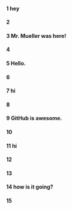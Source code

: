 #### 1 hey
#### 2
#### 3 Mr. Mueller was here!
#### 4
#### 5 Hello.
#### 6
#### 7 hi
#### 8
#### 9 GitHub is awesome.
#### 10
#### 11 hi
#### 12
#### 13
#### 14 how is it going?
#### 15